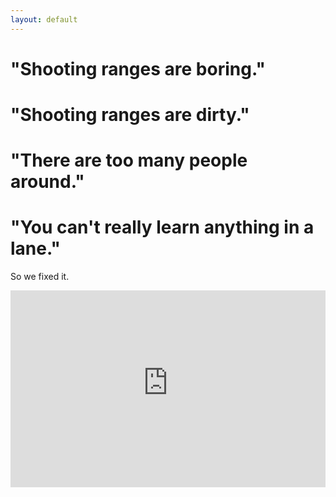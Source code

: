 ```yaml
---
layout: default
---
```


# "Shooting ranges are boring."
# "Shooting ranges are dirty."
# "There are too many people around."
# "You can't really learn anything in a lane."

So we fixed it.

<iframe width="100%" height="315" src="https://www.youtube-nocookie.com/embed/0hQftUDphjU" frameborder="0" allow="accelerometer; autoplay; clipboard-write; encrypted-media; gyroscope; picture-in-picture" allowfullscreen></iframe>
